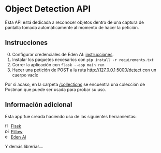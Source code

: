 # Object Detection API
Esta API está dedicada a reconocer objetos dentro de una captura de pantalla tomada automáticamente al momento de hacer la petición.

## Instrucciones 
0. Configurar credenciales de Eden AI: [instrucciones](https://github.com/2024-10-XR-Thesis/.github/wiki/Instrucciones-Eden-AI).
1. Instalar los paquetes necesarios con `pip install -r requirements.txt` 
2. Correr la aplicación con `flask --app main run`
3. Hacer una petición de POST a la ruta <http://127.0.0.1:5000/detect> con un cuerpo vacío

Por si acaso, en la carpeta [/collections](https://github.com/2024-10-VR-Thesis/Object-Detection-API/tree/main/collections) se encuentra una colección de Postman que puede ser usada para probar su uso.

## Información adicional
Esta app fue creada haciendo uso de las siguientes herramientas:

<img alt="flask logo" height="15" src="https://static-00.iconduck.com/assets.00/flask-icon-2048x1826-nxzeqh6a.png">  [Flask](https://flask.palletsprojects.com/en/3.0.x/) <br>
<img alt="pillow logo" height="15" src="https://python-pillow.org/assets/images/pillow-logo-248x250.png"> [Pillow](https://pypi.org/project/pillow/) <br>
<img alt="eden ai logo" height="15" src="https://media.dev.to/cdn-cgi/image/width=320,height=320,fit=cover,gravity=auto,format=auto/https%3A%2F%2Fdev-to-uploads.s3.amazonaws.com%2Fuploads%2Fuser%2Fprofile_image%2F858514%2Fe693aabe-1ba7-4dcd-8391-16f4f1b27f1e.png"> [Eden AI](https://www.edenai.co/) <br>

Y demás librerías...
